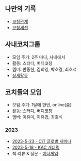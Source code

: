 ## 나만의 기록
* [코칭관계](https://docs.google.com/spreadsheets/d/1Jjw10C89brUE9xmbBi_OENDhBGY7u3fkzO8LKhXYJ88/edit?usp=sharing)
* [코칭세션](https://docs.google.com/spreadsheets/d/1v7GTnSrDOGtwn1bp4sATNKV9B2TQFXTgWU-HZBHoPIE/edit?usp=sharing) 

## 사내코치그룹
* 모임 주기: 2주 마다, 사내에서 
* 활동: 스터디, 버디코칭
* 멤버: 반중현, 김희영, 박호경, 최호석
* [상세활동](https://github.com/seock04/Uncertainty-Handler/blob/master/Coaching/Samsung%20Coaches.md)


## 코치들의 모임
  * 모임 주기: 1달에 한번, online(줌)
  * 활동: 스터디, 버디코칭
  * 멤버: 이유미, 이유경, 최호석

### 2023
* [2023-5-23 - CiT 글로벌 세미나](https://github.com/seock04/Uncertainty-Handler/blob/master/Coaching/2023-05-CiT%EA%B8%80%EB%A1%9C%EB%B2%8C%EC%84%B8%EB%AF%B8%EB%82%98.md)
* [2023-5-18 - KAC 개더링](https://github.com/seock04/Uncertainty-Handler/blob/master/Coaching/2023-05-18%20KAC%20Gathering.md)
* 책 리뷰 & 질문 - [이너게임](https://github.com/seock04/Uncertainty-Handler/blob/master/Coaching/InnerGameOfWork.md) 
